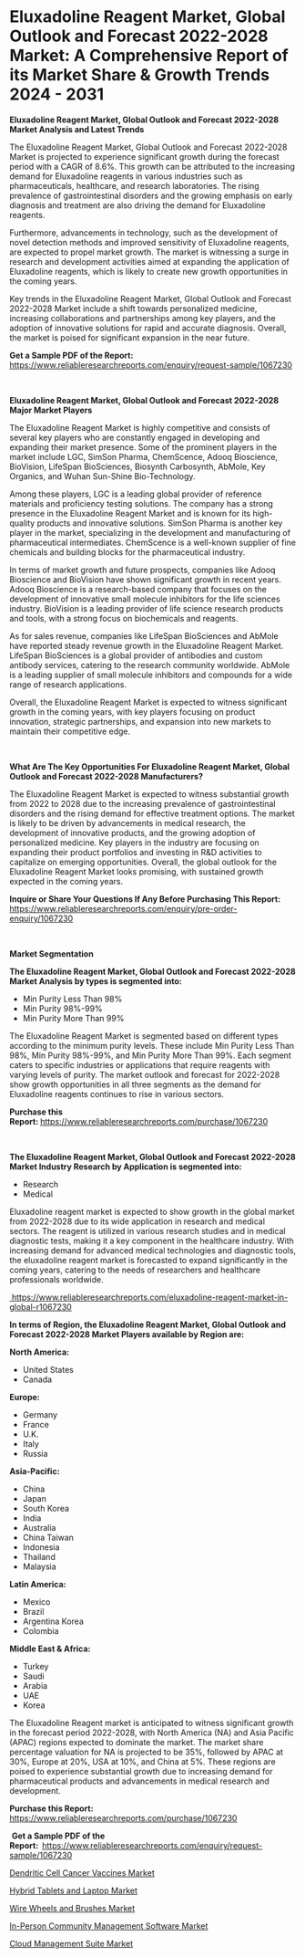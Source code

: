 <p><h1>Eluxadoline Reagent Market, Global Outlook and Forecast 2022-2028 Market: A Comprehensive Report of its Market Share & Growth Trends 2024 - 2031</h1></p><p><strong>Eluxadoline Reagent Market, Global Outlook and Forecast 2022-2028 Market Analysis and Latest Trends</strong></p>
<p><p>The Eluxadoline Reagent Market, Global Outlook and Forecast 2022-2028 Market is projected to experience significant growth during the forecast period with a CAGR of 8.6%. This growth can be attributed to the increasing demand for Eluxadoline reagents in various industries such as pharmaceuticals, healthcare, and research laboratories. The rising prevalence of gastrointestinal disorders and the growing emphasis on early diagnosis and treatment are also driving the demand for Eluxadoline reagents.</p><p>Furthermore, advancements in technology, such as the development of novel detection methods and improved sensitivity of Eluxadoline reagents, are expected to propel market growth. The market is witnessing a surge in research and development activities aimed at expanding the application of Eluxadoline reagents, which is likely to create new growth opportunities in the coming years.</p><p>Key trends in the Eluxadoline Reagent Market, Global Outlook and Forecast 2022-2028 Market include a shift towards personalized medicine, increasing collaborations and partnerships among key players, and the adoption of innovative solutions for rapid and accurate diagnosis. Overall, the market is poised for significant expansion in the near future.</p></p>
<p><strong>Get a Sample PDF of the Report:&nbsp;</strong> <a href="https://www.reliableresearchreports.com/enquiry/request-sample/1067230">https://www.reliableresearchreports.com/enquiry/request-sample/1067230</a></p>
<p>&nbsp;</p>
<p><strong>Eluxadoline Reagent Market, Global Outlook and Forecast 2022-2028 Major Market Players</strong></p>
<p><p>The Eluxadoline Reagent Market is highly competitive and consists of several key players who are constantly engaged in developing and expanding their market presence. Some of the prominent players in the market include LGC, SimSon Pharma, ChemScence, Adooq Bioscience, BioVision, LifeSpan BioSciences, Biosynth Carbosynth, AbMole, Key Organics, and Wuhan Sun-Shine Bio-Technology.</p><p>Among these players, LGC is a leading global provider of reference materials and proficiency testing solutions. The company has a strong presence in the Eluxadoline Reagent Market and is known for its high-quality products and innovative solutions. SimSon Pharma is another key player in the market, specializing in the development and manufacturing of pharmaceutical intermediates. ChemScence is a well-known supplier of fine chemicals and building blocks for the pharmaceutical industry.</p><p>In terms of market growth and future prospects, companies like Adooq Bioscience and BioVision have shown significant growth in recent years. Adooq Bioscience is a research-based company that focuses on the development of innovative small molecule inhibitors for the life sciences industry. BioVision is a leading provider of life science research products and tools, with a strong focus on biochemicals and reagents.</p><p>As for sales revenue, companies like LifeSpan BioSciences and AbMole have reported steady revenue growth in the Eluxadoline Reagent Market. LifeSpan BioSciences is a global provider of antibodies and custom antibody services, catering to the research community worldwide. AbMole is a leading supplier of small molecule inhibitors and compounds for a wide range of research applications.</p><p>Overall, the Eluxadoline Reagent Market is expected to witness significant growth in the coming years, with key players focusing on product innovation, strategic partnerships, and expansion into new markets to maintain their competitive edge.</p></p>
<p>&nbsp;</p>
<p><strong>What Are The Key Opportunities For Eluxadoline Reagent Market, Global Outlook and Forecast 2022-2028 Manufacturers?</strong></p>
<p><p>The Eluxadoline Reagent Market is expected to witness substantial growth from 2022 to 2028 due to the increasing prevalence of gastrointestinal disorders and the rising demand for effective treatment options. The market is likely to be driven by advancements in medical research, the development of innovative products, and the growing adoption of personalized medicine. Key players in the industry are focusing on expanding their product portfolios and investing in R&D activities to capitalize on emerging opportunities. Overall, the global outlook for the Eluxadoline Reagent Market looks promising, with sustained growth expected in the coming years.</p></p>
<p><strong>Inquire or Share Your Questions If Any Before Purchasing This Report:</strong> <a href="https://www.reliableresearchreports.com/enquiry/pre-order-enquiry/1067230">https://www.reliableresearchreports.com/enquiry/pre-order-enquiry/1067230</a></p>
<p>&nbsp;</p>
<p><strong>Market Segmentation</strong></p>
<p><strong>The Eluxadoline Reagent Market, Global Outlook and Forecast 2022-2028 Market Analysis by types is segmented into:</strong></p>
<p><ul><li>Min Purity Less Than 98%</li><li>Min Purity 98%-99%</li><li>Min Purity More Than 99%</li></ul></p>
<p><p>The Eluxadoline Reagent Market is segmented based on different types according to the minimum purity levels. These include Min Purity Less Than 98%, Min Purity 98%-99%, and Min Purity More Than 99%. Each segment caters to specific industries or applications that require reagents with varying levels of purity. The market outlook and forecast for 2022-2028 show growth opportunities in all three segments as the demand for Eluxadoline reagents continues to rise in various sectors.</p></p>
<p><strong>Purchase this Report:&nbsp;</strong><a href="https://www.reliableresearchreports.com/purchase/1067230">https://www.reliableresearchreports.com/purchase/1067230</a></p>
<p>&nbsp;</p>
<p><strong>The Eluxadoline Reagent Market, Global Outlook and Forecast 2022-2028 Market Industry Research by Application is segmented into:</strong></p>
<p><ul><li>Research</li><li>Medical</li></ul></p>
<p><p>Eluxadoline reagent market is expected to show growth in the global market from 2022-2028 due to its wide application in research and medical sectors. The reagent is utilized in various research studies and in medical diagnostic tests, making it a key component in the healthcare industry. With increasing demand for advanced medical technologies and diagnostic tools, the eluxadoline reagent market is forecasted to expand significantly in the coming years, catering to the needs of researchers and healthcare professionals worldwide.</p></p>
<p><a href="https://www.reliableresearchreports.com/eluxadoline-reagent-market-in-global-r1067230">&nbsp;https://www.reliableresearchreports.com/eluxadoline-reagent-market-in-global-r1067230</a></p>
<p><strong>In terms of Region, the Eluxadoline Reagent Market, Global Outlook and Forecast 2022-2028 Market Players available by Region are:</strong></p>
<p>
    <p> <strong> North America: </strong>
        <ul>
            <li>United States</li>
            <li>Canada</li>
        </ul>
        </p> 
    <p> <strong> Europe: </strong>
        <ul>
            <li>Germany</li>
            <li>France</li>
            <li>U.K.</li>
            <li>Italy</li>
            <li>Russia</li>
        </ul>
        </p> 
    <p> <strong> Asia-Pacific: </strong>
        <ul>
            <li>China</li>
            <li>Japan</li>
            <li>South Korea</li>
            <li>India</li>
            <li>Australia</li>
            <li>China Taiwan</li>
            <li>Indonesia</li>
            <li>Thailand</li>
            <li>Malaysia</li>
        </ul>
        </p> 
    <p> <strong> Latin America: </strong>
        <ul>
            <li>Mexico</li>
            <li>Brazil</li>
            <li>Argentina Korea</li>
            <li>Colombia</li>
        </ul>
        </p> 
    <p> <strong> Middle East & Africa: </strong>
        <ul>
            <li>Turkey</li>
            <li>Saudi</li>
            <li>Arabia</li>
            <li>UAE</li>
            <li>Korea</li>
        </ul>
    </p>
    </p>
<p><p>The Eluxadoline Reagent market is anticipated to witness significant growth in the forecast period 2022-2028, with North America (NA) and Asia Pacific (APAC) regions expected to dominate the market. The market share percentage valuation for NA is projected to be 35%, followed by APAC at 30%, Europe at 20%, USA at 10%, and China at 5%. These regions are poised to experience substantial growth due to increasing demand for pharmaceutical products and advancements in medical research and development.</p></p>
<p><strong>Purchase this Report: </strong><a href="https://www.reliableresearchreports.com/purchase/1067230">https://www.reliableresearchreports.com/purchase/1067230</a></p>
<p>&nbsp;<strong>Get a Sample PDF of the Report:&nbsp;&nbsp;</strong><a href="https://www.reliableresearchreports.com/enquiry/request-sample/1067230">https://www.reliableresearchreports.com/enquiry/request-sample/1067230</a></p>
<p><strong></strong></p>
<p><p><a href="https://www.linkedin.com/pulse/insights-dendritic-cell-cancer-vaccines-market-players-size-geographical-086ef">Dendritic Cell Cancer Vaccines Market</a></p><p><a href="https://github.com/ochgvvcj16/Market-Research-Report-List-1/blob/main/hybrid-tablets-and-laptop-market.md">Hybrid Tablets and Laptop Market</a></p><p><a href="https://www.linkedin.com/pulse/comprehensive-analysis-global-wire-wheels-brushes-market-growth-18pvf">Wire Wheels and Brushes Market</a></p><p><a href="https://medium.com/@susanwest38/in-person-community-management-software-market-report-by-product-type-cloud-based-web-based-end-b09af07036d1">In-Person Community Management Software Market</a></p><p><a href="https://issuu.com/reportprime-2/docs/cloud-management-suite-market-size-2030.pptx">Cloud Management Suite Market</a></p></p>